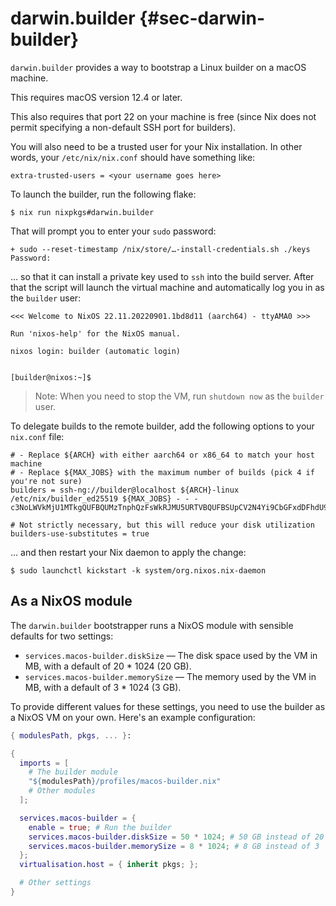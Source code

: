 # darwin.builder {#sec-darwin-builder}

`darwin.builder` provides a way to bootstrap a Linux builder on a macOS machine.

This requires macOS version 12.4 or later.

This also requires that port 22 on your machine is free (since Nix does not
permit specifying a non-default SSH port for builders).

You will also need to be a trusted user for your Nix installation. In other
words, your `/etc/nix/nix.conf` should have something like:

```
extra-trusted-users = <your username goes here>
```

To launch the builder, run the following flake:

```ShellSession
$ nix run nixpkgs#darwin.builder
```

That will prompt you to enter your `sudo` password:

```
+ sudo --reset-timestamp /nix/store/…-install-credentials.sh ./keys
Password:
```

… so that it can install a private key used to `ssh` into the build server.
After that the script will launch the virtual machine and automatically log you
in as the `builder` user:

```
<<< Welcome to NixOS 22.11.20220901.1bd8d11 (aarch64) - ttyAMA0 >>>

Run 'nixos-help' for the NixOS manual.

nixos login: builder (automatic login)


[builder@nixos:~]$
```

> Note: When you need to stop the VM, run `shutdown now` as the `builder` user.

To delegate builds to the remote builder, add the following options to your
`nix.conf` file:

```
# - Replace ${ARCH} with either aarch64 or x86_64 to match your host machine
# - Replace ${MAX_JOBS} with the maximum number of builds (pick 4 if you're not sure)
builders = ssh-ng://builder@localhost ${ARCH}-linux /etc/nix/builder_ed25519 ${MAX_JOBS} - - - c3NoLWVkMjU1MTkgQUFBQUMzTnphQzFsWkRJMU5URTVBQUFBSUpCV2N4Yi9CbGFxdDFhdU90RStGOFFVV3JVb3RpQzVxQkorVXVFV2RWQ2Igcm9vdEBuaXhvcwo=

# Not strictly necessary, but this will reduce your disk utilization
builders-use-substitutes = true
```

… and then restart your Nix daemon to apply the change:

```ShellSession
$ sudo launchctl kickstart -k system/org.nixos.nix-daemon
```

## As a NixOS module

The `darwin.builder` bootstrapper runs a NixOS module with sensible defaults for
two settings:

- `services.macos-builder.diskSize` &mdash; The disk space used by the VM in MB,
  with a default of 20 \* 1024 (20 GB).
- `services.macos-builder.memorySize` &mdash; The memory used by the VM in MB,
  with a default of 3 \* 1024 (3 GB).

To provide different values for these settings, you need to use the builder as a
NixOS VM on your own. Here's an example configuration:

```nix
{ modulesPath, pkgs, ... }:

{
  imports = [
    # The builder module
    "${modulesPath}/profiles/macos-builder.nix"
    # Other modules
  ];

  services.macos-builder = {
    enable = true; # Run the builder
    services.macos-builder.diskSize = 50 * 1024; # 50 GB instead of 20
    services.macos-builder.memorySize = 8 * 1024; # 8 GB instead of 3
  };
  virtualisation.host = { inherit pkgs; };

  # Other settings
}
```
